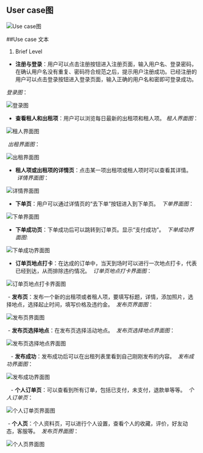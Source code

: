 ## User case图
![Use case图][1]

##Use case 文本

 1. Brief Level
 - **注册与登录**：用户可以点击注册按钮进入注册页面，输入用户名、登录密码，在确认用户名没有重复、密码符合规范之后，提示用户注册成功。已经注册的用户可以点击登录按钮进入登录页面，输入正确的用户名和密即可登录成功。
 
 *登录图*： 
 
 ![登录图][2] 
 
 - **查看租人和出租项**：用户可以浏览每日最新的出租项和租人项。
 *租人界面图*：
 
 ![租人界面图][3] 
 
  *出租界面图*：
  
 ![出租界面图][4] 
 
 - **租人项或出租项的详情页**：点击某一项出租项或租人项时可以查看其详情。
   *详情界面图*：
   
 ![详情界面图][5] 
 
 - **下单页**：用户可以通过详情页的“去下单”按钮进入到下单页。
   *下单界面图*：
   
 ![下单界面图][6]
 
 - **下单成功页**：下单成功后可以跳转到订单页。显示“支付成功”。
   *下单成功界面图*:
   
 ![下单成功界面图][7] 
 
 - **订单页地点打卡**：在达成的订单中，当天到场时可以进行一次地点打卡，代表已经到达，从而排除违约情况。
   *订单页地点打卡界面图*：
   
 ![订单页地点打卡界面图][8]
 
  - **发布页**：发布一个新的出租项或者租人项，要填写标题，详情，添加照片，选择地点，选择起止时间，填写价格及违约金。
   *发布页界面图*：  
   
 ![发布页界面图][9]
 
   - **发布页选择地点**：在发布页选择活动地点。
   *发布页选择地点界面图*：  
   
 ![发布页选择地点界面图][10]
 
    - **发布成功**：发布成功后可以在出租列表里看到自己刚刚发布的内容。
   *发布成功界面图*：  
   
 ![发布成功界面图][11]
 
     - **个人订单页**：可以查看到所有订单，包括已支付，未支付，退款单等等。
   *个人订单页*：  
   
 ![个人订单页界面图][12]
 
   - **个人页**：个人资料页，可以进行个人设置，查看个人的收藏，评价，好友动态，客服等。
   *发布页界面图*： 
   
 ![个人页界面图][13]
 
  [1]: https://github.com/team-work-GuangZhou/Guangzhou/blob/master/assets/UML/用例图.png
  [2]: https://github.com/team-work-GuangZhou/Guangzhou/blob/master/assets/UI/登陆页.png
  [3]: https://github.com/team-work-GuangZhou/Guangzhou/blob/master/assets/UI/租人页.png
  [4]: https://github.com/team-work-GuangZhou/Guangzhou/blob/master/assets/UI/出租页.png
  [5]: https://github.com/team-work-GuangZhou/Guangzhou/blob/master/assets/UI/详情页.png
  [6]: https://github.com/team-work-GuangZhou/Guangzhou/blob/master/assets/UI/下单页.png
  [7]: https://github.com/team-work-GuangZhou/Guangzhou/blob/master/assets/UI/下单成功页.png
  [8]: https://github.com/team-work-GuangZhou/Guangzhou/blob/master/assets/UI/订单页地点打卡.png
  [9]: https://github.com/team-work-GuangZhou/Guangzhou/blob/master/assets/UI/发布页.png
  [10]: https://github.com/team-work-GuangZhou/Guangzhou/blob/master/assets/UI/地点打卡页.png
  [11]: https://github.com/team-work-GuangZhou/Guangzhou/blob/master/assets/UI/发布成功.png
  [12]: https://github.com/team-work-GuangZhou/Guangzhou/blob/master/assets/UI/订单页.png
  [13]: https://github.com/team-work-GuangZhou/Guangzhou/blob/master/assets/UI/个人页.png

